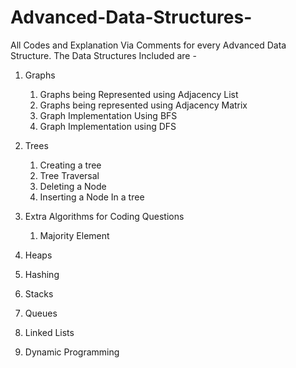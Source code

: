 # Advanced-Data-Structures-
All Codes and Explanation Via Comments for every Advanced Data Structure.
The Data Structures Included are - 

1. Graphs 
    1. Graphs being Represented using Adjacency List 
    2. Graphs being represented using Adjacency Matrix
    3. Graph Implementation Using BFS
    4. Graph Implementation using DFS  
2. Trees 
    1. Creating a tree 
    2. Tree Traversal 
    3. Deleting a Node 
    4. Inserting a Node In a tree 

3. Extra Algorithms for Coding Questions
    1. Majority Element  
4. Heaps 
5. Hashing 
6. Stacks 
7. Queues 
8. Linked Lists 
9. Dynamic Programming 
